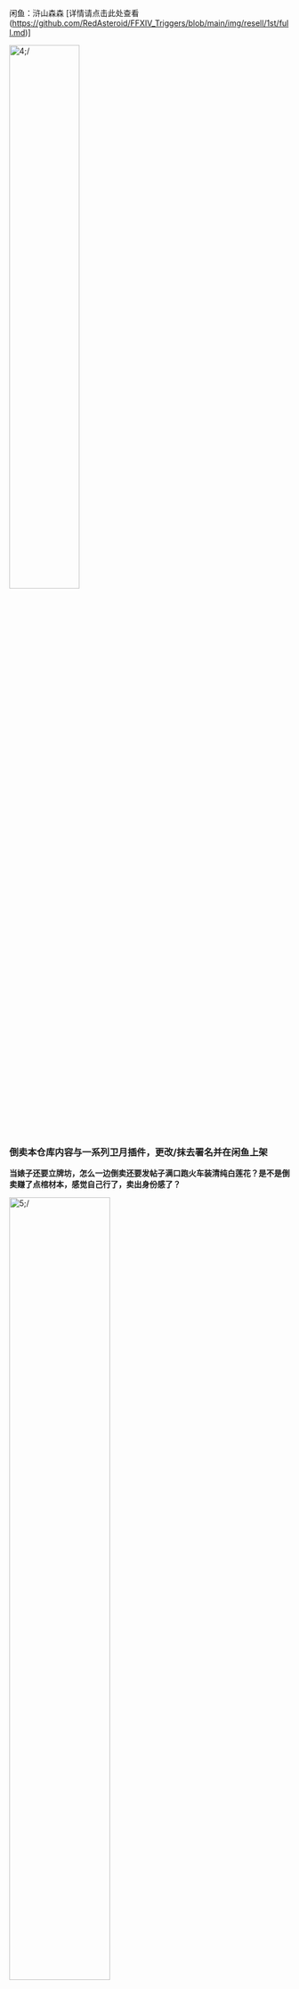 闲鱼：浒山森森 [详情请点击此处查看(https://github.com/RedAsteroid/FFXIV_Triggers/blob/main/img/resell/1st/full.md)]

<img src="https://raw.githubusercontent.com/RedAsteroid/FFXIV_Triggers/main/img/resell/1st/main.jpg" width=50% alt=4;/>

### 倒卖本仓库内容与一系列卫月插件，更改/抹去署名并在闲鱼上架

**当婊子还要立牌坊，怎么一边倒卖还要发帖子满口跑火车装清纯白莲花？是不是倒卖赚了点棺材本，感觉自己行了，卖出身份感了？**

<img src="https://raw.githubusercontent.com/RedAsteroid/FFXIV_Triggers/main/img/resell/1st/1.png" width=60% alt=5;/>
<img src="https://raw.githubusercontent.com/RedAsteroid/FFXIV_Triggers/main/img/resell/1st/2.png" width=60% alt=6;/>

##

- **拆分了本仓库的触发器分成三个品类进行倒卖(绝亚、绝亚以外内容、绝亚与其他绝本触发器捆绑)**
- **抹去Github仓库信息，装模作样地修改命名日期，美其名曰：优化**。

##

<img src="https://raw.githubusercontent.com/RedAsteroid/FFXIV_Triggers/main/img/resell/1st/3.png" width=80% alt=7;/>

- **↑ 从仓库导入的绝亚触发器，界面应该是这样的 ↑**
- 现已重新排版并推送到仓库，因此与上图不同

不难看出，这位倒狗曾在莫灵喵二群如饥似渴地在群文件摸索着各路资源，顺藤摸瓜摸到了这个仓库，兴冲冲地导入Triggernometry后用有形的大手大刀阔斧地把绝本切分到自己处心积虑计划的倒卖列表中。
但是倒狗发现触发器除了绝本居然还有低难内容！顿时心生一计，这剩余部分岂不是可以再卖一份？！一份触发器能当两份卖？！好顶级的商业头脑！
做完这些，倒狗仔细检查自己精心挑选的触发器，小心翼翼地修改着拆分后出现的纰漏。突然发现有触发器居然用日期作为版本号命名？！天才般的想法！于是有样学样地给分组命名加上今天的日期，暗喜自己的操作天衣无缝。

历经艰辛，倒狗打开PS，用不知道哪盗的背景图贴上小店的水印，颤巍巍的手在键盘上艰难地抠出几个大字`“所有绝本绘图...”`。
保存好精心制作的图片，掏出手机打开闲鱼，准备发布新的宝贝。复制粘贴从别的小店摘抄的文案，上传图片，挠头想了想其他倒狗同行的报价，填写了36.99元，点击发布。又想到自己分尸的触发器兴许也有买家，如法炮制又发了两个宝贝。
做完这一切，一想到接下来有傻子源源不断地送钱，生活费有了着落，紧皱的眉毛顿时舒缓开来。

##

### 画图作者来闲鱼，是来杀你这种毫无底线、亲妈生死未卜的杂种倒狗。
欢迎画图作者来闲鱼？钱包来了怎么不欢迎？不得装清纯博点同情不是嘛？

**什么狗屁自己整理优化写教程**

- 把群文件在线文档教程生成副本、同行买插件发的教程改成自己的就是你的教程？

- 把偷来的资源改个署名就是你的优化？我怎么没见新增内容和功能修复？你把你妈给优化了？

- 卫月插件全是偷的？是不是脑子不好使？也确实，毕竟闲鱼挂的宝贝大部分来自群文件，除了偷什么都不会。

**你的渠道是指在闲鱼上发布宝贝骗傻子买你的 **`【自动发货】`** ？**

<img src="https://raw.githubusercontent.com/RedAsteroid/FFXIV_Triggers/main/img/resell/1st/4.jpg" width=50% alt=8;/>

**尊重作者是指在作者点名的情况下明目张胆地开店倒卖，抹掉作者提供的资源渠道？你的尊重就像你的亲妈一样一文不值。**

**这么强调收费是教学，还要扣一个作者没教我来教的帽子，怕饭碗没了？你这脑子也配教人？**

### 闲鱼倒卖多如狗。确实，想管根本不是一个人能做到的。

**但你这条傻狗主动跳出来就不好说了，真难为你发帖子再怎么装清纯也掩不住一股倒狗的骚臭味。**

## 举报

附倒狗小店页面与个人名片，欢迎积极举报倒狗。举报理由可填写倒卖免费资源，附上README地址。
```
https://github.com/RedAsteroid/FFXIV_Triggers/blob/main/README.md
```
<img src="https://raw.githubusercontent.com/RedAsteroid/FFXIV_Triggers/main/img/resell/1st/5.jpg" width=60% alt=9;/>

<img src="https://raw.githubusercontent.com/RedAsteroid/FFXIV_Triggers/main/img/resell/1st/6.png" width=60% alt=10;/>
